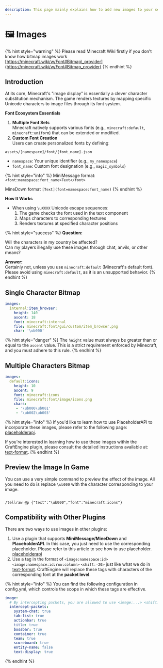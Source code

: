```yaml
---
description: This page mainly explains how to add new images to your server.
---
```


# 🖼️ Images

{% hint style="warning" %}
Please read Minecraft Wiki firstly if you don't know how bitmap images work\
[https://minecraft.wiki/w/Font#Bitmap\_provider](https://minecraft.wiki/w/Font#Bitmap_provider)
{% endhint %}

## Introduction

At its core, Minecraft's "image display" is essentially a clever character substitution mechanism. The game renders textures by mapping specific Unicode characters to image files through its font system.&#x20;

**Font Ecosystem Essentials**

1. **Multiple Font Sets**\
   Minecraft natively supports various fonts (e.g., `minecraft:default`, `minecraft:uniform`) that can be extended or modified.
2. **Custom Font Creation**\
   Users can create personalized fonts by defining:

```
assets/[namespace]/font/[font_name].json
```

* `namespace`: Your unique identifier (e.g., `my_namespace`)
* `font_name`: Custom font designation (e.g., `magic_symbols`)

{% hint style="info" %}
MiniMessage format: `<font:namespace:font_name>Text</font>`&#x20;

MineDown format `[Text](font=namespace:font_name)`
{% endhint %}

**How It Works**

* When using `\uXXXX` Unicode escape sequences:
  1. The game checks the font used in the text component
  2. Maps characters to corresponding textures
  3. Renders textures at specified character positions

{% hint style="success" %}
**Question:**

Will the characters in my country be affected?\
Can my players illegally use these images through chat, anvils, or other means?

**Answer:** \
Certainly not, unless you use `minecraft:default` (Minecraft's default font). Please avoid using `minecraft:default`, as it is an unsupported behavior.
{% endhint %}

## Single Character Bitmap

```yaml
images:
  internal:item_browser:
    height: 140
    ascent: 18
    font: minecraft:internal
    file: minecraft:font/gui/custom/item_browser.png
    char: '\ub000'
```

{% hint style="danger" %}
The `height` value must always be greater than or equal to the `ascent` value. This is a strict requirement enforced by Minecraft, and you must adhere to this rule.
{% endhint %}

## Multiple Characters Bitmap

```yaml
images:
  default:icons:
    height: 10
    ascent: 9
    font: minecraft:icons
    file: minecraft:font/image/icons.png
    chars:
     - '\ub000\ub001'
     - '\ub002\ub003'
```

{% hint style="info" %}
If you'd like to learn how to use PlaceholderAPI to incorporate these images, please refer to the following page: [placeholderapi](../compatibility/placeholderapi "mention").

If you're interested in learning how to use these images within the CraftEngine plugin, please consult the detailed instructions available at: [text-format](../text-format "mention").
{% endhint %}

## Preview the Image In Game

You can use a very simple command to preview the effect of the image. All you need to do is replace `\ub000` with the character corresponding to your image.

<figure><img src="https://content.gitbook.com/content/OgvQ1fEJPROp7131PPlK/blobs/X9GiJ4F4kOgPxWRoKenJ/image.png" alt=""><figcaption></figcaption></figure>

```
/tellraw @p {"text":"\ub000","font":"minecraft:icons"}
```

## Compatibility with Other Plugins

There are two ways to use images in other plugins:

1. Use a plugin that supports **MiniMessage/MineDown** and **PlaceholderAPI**. In this case, you just need to use the corresponding placeholder. Please refer to this article to see how to use placeholder. [placeholderapi](../compatibility/placeholderapi "mention")
2. Use a tag in the format of `<image:namespace:id>` `<image:namespace:id:row:column>` `<shift:-20>` just like what we do in [text-format](../text-format "mention"). CraftEngine will replace these tags with characters of the corresponding font at the **packet level**.

{% hint style="info" %}
You can find the following configuration in config.yml, which controls the scope in which these tags are effective.

```yaml
image:
  # By intercepting packets, you are allowed to use <image:...> <shift:...> in other plugins
  intercept-packets:
    system-chat: true
    tab-list: true
    actionbar: true
    title: true
    bossbar: true
    container: true
    team: true
    scoreboard: true
    entity-name: false
    text-display: true
```
{% endhint %}
